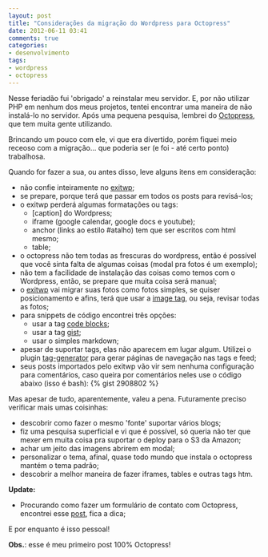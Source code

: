 ```yaml
---
layout: post
title: "Considerações da migração do Wordpress para Octopress"
date: 2012-06-11 03:41
comments: true
categories: 
- desenvolvimento
tags:
- wordpress
- octopress
---
```


Nesse feriadão fui 'obrigado' a reinstalar meu servidor. E, por não utilizar PHP em nenhum dos meus projetos, tentei encontrar uma maneira de não instalá-lo no servidor. Após uma pequena pesquisa, lembrei do [Octopress](http://www.octopress.org), que tem muita gente utilizando.

Brincando um pouco com ele, vi que era divertido, porém fiquei meio receoso com a migração... que poderia ser (e foi - até certo ponto) trabalhosa.

Quando for fazer a sua, ou antes disso, leve alguns itens em consideração:

* não confie inteiramente no [exitwp](https://github.com/thomasf/exitwp);
* se prepare, porque terá que passar em todos os posts para revisá-los;
* o exitwp perderá algumas formatações ou tags:
  * [caption] do Wordpress;
  * iframe (google calendar, google docs e youtube);
  * anchor (links ao estilo #atalho) tem que ser escritos com html mesmo;
  * table;
* o octopress não tem todas as frescuras do wordpress, então é possível que você sinta falta de algumas coisas (modal pra fotos é um exemplo);
* não tem a facilidade de instalação das coisas como temos com o Wordpress, então, se prepare que muita coisa será manual;
* o [exitwp](https://github.com/thomasf/exitwp) vai migrar suas fotos como fotos simples, se quiser posicionamento e afins, terá que usar a [image tag](http://octopress.org/docs/plugins/image-tag/), ou seja, revisar todas as fotos;
* para snippets de código encontrei três opções: 
  * usar a tag [code blocks](http://octopress.org/docs/plugins/codeblock/);
  * usar a tag [gist](http://octopress.org/docs/plugins/gist-tag/);
  * usar o simples markdown;
* apesar de suportar tags, elas não aparecem em lugar algum. Utilizei o plugin [tag-generator](https://github.com/robbyedwards/octopress-tag-pages) para gerar páginas de navegação nas tags e feed;
* seus posts importados pelo exitwp vão vir sem nenhuma configuração para comentários, caso queira por comentários neles use o código abaixo (isso é bash):
  {% gist 2908802 %}

Mas apesar de tudo, aparentemente, valeu a pena. Futuramente preciso verificar mais umas coisinhas:

* descobrir como fazer o mesmo 'fonte' suportar vários blogs;
* fiz uma pesquisa superficial e vi que é possível, só queria não ter que mexer em muita coisa pra suportar o deploy para o S3 da Amazon;
* achar um jeito das imagens abrirem em modal;
* personalizar o tema, afinal, quase todo mundo que instala o octopress mantém o tema padrão;
* descobrir a melhor maneira de fazer iframes, tables e outras tags htm.

**Update:**
* Procurando como fazer um formulário de contato com Octopress, encontrei esse [post](http://va.mu/WCGa), fica a dica;

E por enquanto é isso pessoal!

**Obs.**: esse é meu primeiro post 100% Octopress!
